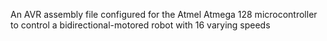 An AVR assembly file configured for the Atmel Atmega 128 microcontroller to control a bidirectional-motored robot with 16 varying speeds
